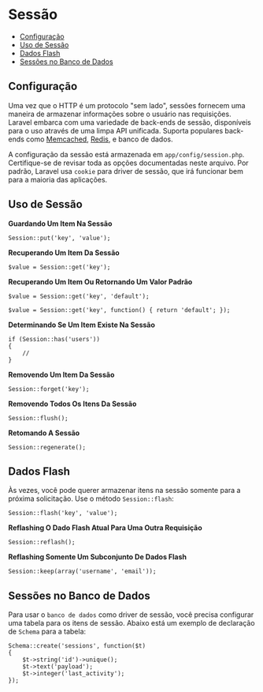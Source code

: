 # Sessão

- [Configuração](#configuration)
- [Uso de Sessão](#session-usage)
- [Dados Flash](#flash-data)
- [Sessões no Banco de Dados](#database-sessions)

<a name="configuration"></a>
## Configuração

Uma vez que o HTTP é um protocolo "sem lado", sessões fornecem uma maneira de armazenar informações sobre o usuário nas requisições. Laravel embarca com uma variedade de back-ends de sessão, disponíveis para o uso através de uma limpa API unificada. Suporta populares back-ends como [Memcached](http://memcached.org), [Redis](http://redis.io), e banco de dados.

A configuração da sessão está armazenada em `app/config/session.php`. Certifique-se de revisar toda as opções documentadas neste arquivo. Por padrão, Laravel usa `cookie` para driver de sessão, que irá funcionar bem para a maioria das aplicações.

<a name="session-usage"></a>
## Uso de Sessão

**Guardando Um Item Na Sessão**

	Session::put('key', 'value');

**Recuperando Um Item Da Sessão**

	$value = Session::get('key');

**Recuperando Um Item Ou Retornando Um Valor Padrão**

	$value = Session::get('key', 'default');

	$value = Session::get('key', function() { return 'default'; });

**Determinando Se Um Item Existe Na Sessão**

	if (Session::has('users'))
	{
		//
	}

**Removendo Um Item Da Sessão**

	Session::forget('key');

**Removendo Todos Os Itens Da Sessão**

	Session::flush();

**Retomando A Sessão**

	Session::regenerate();

<a name="flash-data"></a>
## Dados Flash

Às vezes, você pode querer armazenar itens na sessão somente para a próxima solicitação. Use o método `Session::flash`:

	Session::flash('key', 'value');

**Reflashing O Dado Flash Atual Para Uma Outra Requisição**

	Session::reflash();

**Reflashing Somente Um Subconjunto De Dados Flash**

	Session::keep(array('username', 'email'));

<a name="database-sessions"></a>
## Sessões no Banco de Dados

Para usar o `banco de dados` como driver de sessão, você precisa configurar uma tabela para os itens de sessão. Abaixo está um exemplo de declaração de `Schema` para a tabela:

	Schema::create('sessions', function($t)
	{
		$t->string('id')->unique();
		$t->text('payload');
		$t->integer('last_activity');
	});

